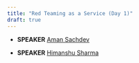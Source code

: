 ```yaml
---
title: "Red Teaming as a Service (Day 1)"
draft: true
---
```




* **SPEAKER** [Aman Sachdev](/bios/aman_sachdev)

* **SPEAKER** [Himanshu Sharma](/bios/himanshu_sharma)
